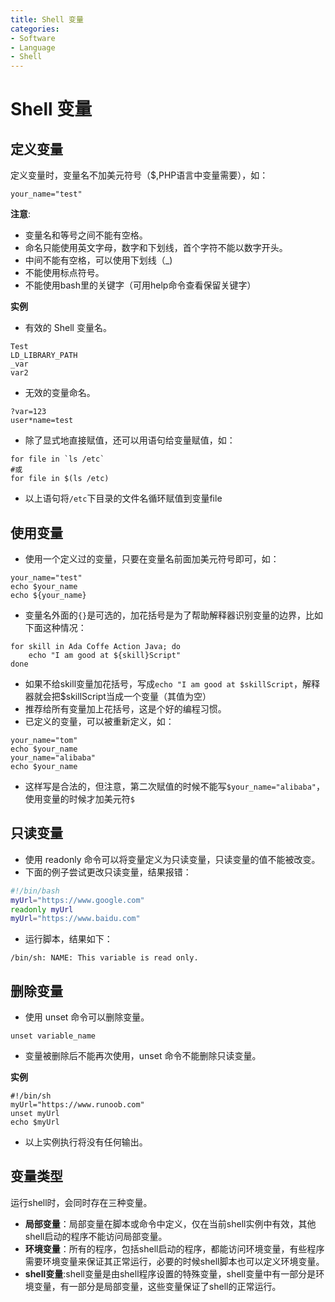 ```yaml
---
title: Shell 变量
categories:
- Software
- Language
- Shell
---
```

# Shell 变量

## 定义变量

定义变量时，变量名不加美元符号（$,PHP语言中变量需要），如：

```shell
your_name="test"
```

**注意**:

- 变量名和等号之间不能有空格。
- 命名只能使用英文字母，数字和下划线，首个字符不能以数字开头。
- 中间不能有空格，可以使用下划线（_)
- 不能使用标点符号。
- 不能使用bash里的关键字（可用help命令查看保留关键字）

**实例**

- 有效的 Shell 变量名。

```shell
Test
LD_LIBRARY_PATH
_var
var2
```

- 无效的变量命名。

```shell
?var=123
user*name=test
```

- 除了显式地直接赋值，还可以用语句给变量赋值，如：

```shell
for file in `ls /etc`
#或
for file in $(ls /etc)
```

- 以上语句将`/etc`下目录的文件名循环赋值到变量file

## 使用变量

- 使用一个定义过的变量，只要在变量名前面加美元符号即可，如：

```shell
your_name="test"
echo $your_name
echo ${your_name}
```

- 变量名外面的`{}`是可选的，加花括号是为了帮助解释器识别变量的边界，比如下面这种情况：

```shell
for skill in Ada Coffe Action Java; do
    echo "I am good at ${skill}Script"
done
```

- 如果不给skill变量加花括号，写成`echo "I am good at $skillScript`，解释器就会把$skillScript当成一个变量（其值为空）
- 推荐给所有变量加上花括号，这是个好的编程习惯。
- 已定义的变量，可以被重新定义，如：

```shell
your_name="tom"
echo $your_name
your_name="alibaba"
echo $your_name
```

- 这样写是合法的，但注意，第二次赋值的时候不能写`$your_name="alibaba"`，使用变量的时候才加美元符`$`

## 只读变量

- 使用 readonly 命令可以将变量定义为只读变量，只读变量的值不能被改变。
- 下面的例子尝试更改只读变量，结果报错：

```bash
#!/bin/bash
myUrl="https://www.google.com"
readonly myUrl
myUrl="https://www.baidu.com"
```

- 运行脚本，结果如下：

```shell
/bin/sh: NAME: This variable is read only.
```

## 删除变量

- 使用 unset 命令可以删除变量。

```shell
unset variable_name
```

- 变量被删除后不能再次使用，unset 命令不能删除只读变量。

**实例**

```shell
#!/bin/sh
myUrl="https://www.runoob.com"
unset myUrl
echo $myUrl
```

- 以上实例执行将没有任何输出。

## 变量类型

运行shell时，会同时存在三种变量。

- **局部变量**：局部变量在脚本或命令中定义，仅在当前shell实例中有效，其他shell启动的程序不能访问局部变量。
- **环境变量**：所有的程序，包括shell启动的程序，都能访问环境变量，有些程序需要环境变量来保证其正常运行，必要的时候shell脚本也可以定义环境变量。
- **shell变量**:shell变量是由shell程序设置的特殊变量，shell变量中有一部分是环境变量，有一部分是局部变量，这些变量保证了shell的正常运行。